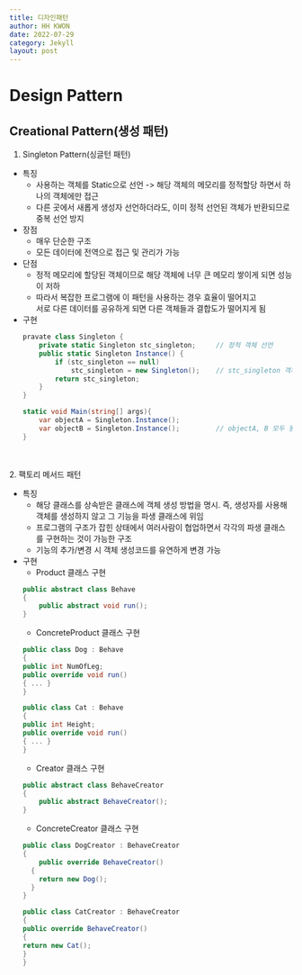 ```yaml
---
title: 디자인패턴
author: HH KWON
date: 2022-07-29
category: Jekyll
layout: post
---
```


# Design Pattern

## Creational Pattern(생성 패턴)
1. Singleton Pattern(싱글턴 패턴)
- 특징
    - 사용하는 객체를 Static으로 선언 -> 해당 객체의 메모리를 정적할당 하면서 하나의 객체에만 접근
    - 다른 곳에서 새롭게 생성자 선언하더라도, 이미 정적 선언된 객체가 반환되므로 중복 선언 방지
- 장점
    - 매우 단순한 구조
    - 모든 데이터에 전역으로 접근 및 관리가 가능
- 단점
    - 정적 메모리에 할당된 객체이므로 해당 객체에 너무 큰 메모리 쌓이게 되면 성능이 저하
    - 따라서 복잡한 프로그램에 이 패턴을 사용하는 경우 효율이 떨어지고<br>서로 다른 데이터를 공유하게 되면 다른 객체들과 결합도가 떨어지게 됨
- 구현
    ```c#
    pravate class Singleton {
        private static Singleton stc_singleton;     // 정적 객체 선언
        public static Singleton Instance() {
            if (stc_singleton == null)
                stc_singleton = new Singleton();    // stc_singleton 객체의 중복선언을 방지
            return stc_singleton;
        }
    }
    ```
    ```c#
    static void Main(string[] args){
        var objectA = Singleton.Instance();
        var objectB = Singleton.Instance();         // objectA, B 모두 동일한 객체
    }
    ```
<br><br>
2. 팩토리 메서드 패턴
- 특징
    - 해당 클래스를 상속받은 클래스에 객체 생성 방법을 명시. 즉, 생성자를 사용해 객체를 생성하지 않고 그 기능을 파생 클래스에 위임
    - 프로그램의 구조가 잡힌 상태에서 여러사람이 협업하면서 각각의 파생 클래스를 구현하는 것이 가능한 구조
    - 기능의 추가/변경 시 객체 생성코드를 유연하게 변경 가능
- 구현
    - Product 클래스 구현
    ```c#
    public abstract class Behave
    {
        public abstract void run();
    }
    ```
    - ConcreteProduct 클래스 구현
    ```c#
    public class Dog : Behave
  {
    public int NumOfLeg;
    public override void run()
    { ... }
  }
  
  public class Cat : Behave
  {
    public int Height;
    public override void run()
    { ... }
  }     
  ```
    - Creator 클래스 구현
    ```c#
    public abstract class BehaveCreator
    {
        public abstract BehaveCreator();
    }
    ```
    - ConcreteCreator 클래스 구현
    ```c#
    public class DogCreator : BehaveCreator
  {
        public override BehaveCreator()
      {
        return new Dog();
      }
  }
  
  public class CatCreator : BehaveCreator
  {
    public override BehaveCreator()
    {
    return new Cat();
  }
  }
    ```